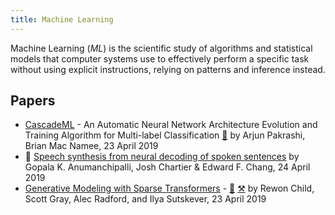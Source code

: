 ```yaml
---
title: Machine Learning
---
```


Machine Learning (<dfn>ML</dfn>) is the scientific study of algorithms and statistical models that computer systems use to effectively perform a specific task without using explicit instructions, relying on patterns and inference instead.

## Papers

-   [CascadeML](https://arxiv.org/abs/1904.10551) - An Automatic Neural Network Architecture Evolution and Training Algorithm for Multi-label Classification [:page_facing_up:](https://arxiv.org/pdf/1904.10551.pdf "CascadeML: An Automatic Neural Network Architecture Evolution and Training Algorithm for Multi-label Classification") by Arjun Pakrashi, Brian Mac Namee, 23 April 2019
-   :closed_lock_with_key: [Speech synthesis from neural decoding of spoken sentences](https://www.nature.com/articles/s41586-019-1119-1) by Gopala K. Anumanchipalli, Josh Chartier & Edward F. Chang, 24 April 2019
-   [Generative Modeling with Sparse Transformers](https://openai.com/blog/sparse-transformer/) - [:page_facing_up:](https://arxiv.org/pdf/1904.10509.pdf "Generating Long Sequences with Sparse Transformers") [:hammer_and_pick:](https://github.com/openai/sparse_attention) by Rewon Child, Scott Gray, Alec Radford, and Ilya Sutskever, 23 April 2019

